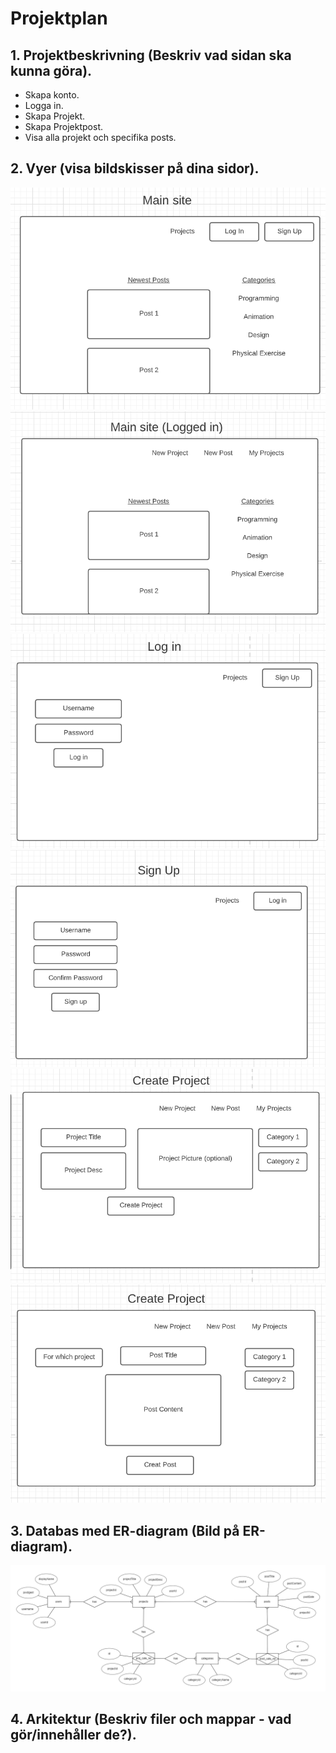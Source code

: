 # Projektplan

## 1. Projektbeskrivning (Beskriv vad sidan ska kunna göra).
- Skapa konto.
- Logga in.
- Skapa Projekt.
- Skapa Projektpost.
- Visa alla projekt och specifika posts.
## 2. Vyer (visa bildskisser på dina sidor).
![Home](md_images/bloggMainsite.png)
![Home Logged In](md_images/bloggMainsiteLogged.png)
![Log in](md_images/bloggLogIn.png)
![Sign Up](md_images/bloggSignup.png)
![Create project](md_images/bloggProjekt.png)
![Create post](md_images/bloggPost.png)
## 3. Databas med ER-diagram (Bild på ER-diagram).
![Blogg-applikation databas](md_images/bloggER-Diagram.png)
## 4. Arkitektur (Beskriv filer och mappar - vad gör/innehåller de?).


